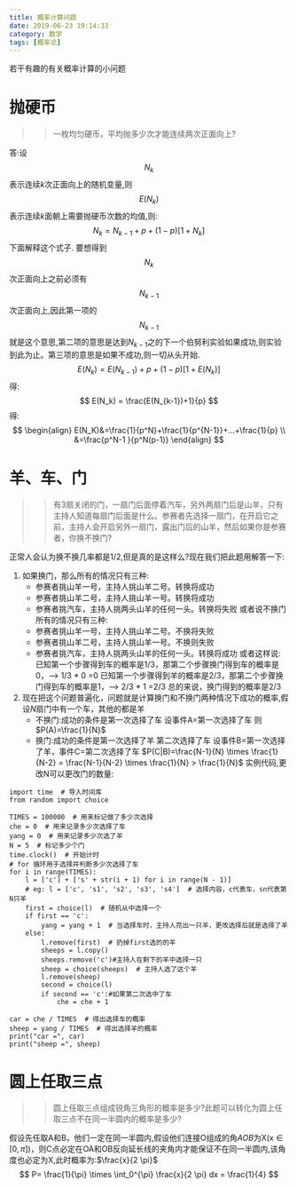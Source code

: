 ```yaml
---
title: 概率计算问题
date: 2019-06-23 19:14:33
category: 数学
tags: [概率论]
---
```


若干有趣的有关概率计算的小问题
<!--more-->

# 抛硬币
>>一枚均匀硬币，平均抛多少次才能连续两次正面向上?

答:设$$N_k$$表示连续$k$次正面向上的随机变量,则$$E(N_k)$$表示连续$k$面朝上需要抛硬币次数的均值,则:
$$N_k=N_{k-1}+p+(1-p)[1+N_k]$$
下面解释这个式子.
要想得到$$N_k$$次正面向上之前必须有$$N_{k-1}$$次正面向上,因此第一项的$$N_{k-1}$$就是这个意思,第二项的意思是达到$N_{k-1}$之的下一个伯努利实验如果成功,则实验到此为止。第三项的意思是如果不成功,则一切从头开始.
$$E(N_k)=E(N_{k-1})+p+(1-p)[1+E(N_k)]$$
得:
$$
E(N_k) = \frac{E(N_{k-1})+1}{p}
$$
得:
$$
\begin{align}
E(N_K)&=\frac{1}{p^N}+\frac{1}{p^{N-1}}+...+\frac{1}{p} \\
&=\frac{p^N-1 }{p^N(p-1)}
\end{align}
$$

# 羊、车、门
>>有3扇关闭的门，一扇门后面停着汽车，另外两扇门后是山羊，只有主持人知道每扇门后面是什么。参赛者先选择一扇门，在开启它之前，主持人会开启另外一扇门，露出门后的山羊，然后如果你是参赛者，你换不换门? 

正常人会认为换不换几率都是1/2,但是真的是这样么?现在我们把此题用解答一下:
1. 如果换门，那么所有的情况只有三种:
    *  参赛者挑山羊一号，主持人挑山羊二号。转换将成功
    *  参赛者挑山羊二号，主持人挑山羊一号。转换将成功
    *  参赛者挑汽车，主持人挑两头山羊的任何一头。转换将失败
    或者说不换门所有的情况只有三种:
    * 参赛者挑山羊一号，主持人挑山羊二号。不换将失败
    * 参赛者挑山羊二号，主持人挑山羊一号。不换则失败
    * 参赛者挑汽车，主持人挑两头山羊的任何一头。转换将成功
    或者这样说:
    已知第一个步骤得到车的概率是1/3，那第二个步骤换门得到车的概率是0，--> 1/3 * 0 =0
    已知第一个步骤得到羊的概率是2/3，那第二个步骤换门得到车的概率是1，--> 2/3 * 1 =2/3
    总的来说，换门得到的概率是2/3
2.  现在把这个问题普遍化，问题就是计算换门和不换门两种情况下成功的概率,假设$N$扇门中有一个车，其他的都是羊
    * 不换门:成功的条件是第一次选择了车 设事件A=第一次选择了车 则$P(A)=\frac{1}{N}$
    * 换门:成功的条件是第一次选择了羊 第二次选择了车   设事件B=第一次选择了羊，事件C=第二次选择了车 $P(C|B)=\frac{N-1}{N} \times \frac{1}{N-2} = \frac{N-1}{N-2} \times \frac{1}{N} > \frac{1}{N}$
实例代码,更改N可以更改门的数量:
```
import time  # 导入时间库
from random import choice

TIMES = 100000  # 用来标记做了多少次选择
che = 0  # 用来记录多少次选择了车
yang = 0  # 用来记录多少次选了羊
N = 5  # 标记多少个门
time.clock()  # 开始计时
# for 循环用于选择并判断多少次选择了车
for i in range(TIMES):
    l = ['c'] + ['s' + str(i + 1) for i in range(N - 1)]
    # eg: l = ['c', 's1', 's2', 's3', 's4']  # 选择内容，c代表车，sn代表第N只羊
    first = choice(l)  # 随机从中选择一个
    if first == 'c':
        yang = yang + 1  # 当选择车时，主持人亮出一只羊，更改选择后就是选择了羊
    else:
        l.remove(first)  # 扔掉first选的的羊
        sheeps = l.copy()
        sheeps.remove('c')#主持人在剩下的羊中选择一只
        sheep = choice(sheeps)  # 主持人选了这个羊
        l.remove(sheep)
        second = choice(l)
        if second == 'c':#如果第二次选中了车
            che = che + 1

car = che / TIMES  # 得出选择车的概率
sheep = yang / TIMES  # 得出选择羊的概率
print("car =", car)
print("sheep =", sheep)
```
# 圆上任取三点

>>圆上任取三点组成锐角三角形的概率是多少?此题可以转化为圆上任取三点不在同一半圆内的概率是多少?

假设先任取A和B，他们一定在同一半圆内,假设他们连接O组成的角$AOB$为X(x$\in[0,\pi]$)，则C点必定在OA和OB反向延长线的夹角内才能保证不在同一半圆内,该角度也必定为X,此时概率为:$\frac{x}{2 \pi}$
$$
P= \frac{1}{\pi} \times \int_0^{\pi} \frac{x}{2 \pi} dx = \frac{1}{4}
$$